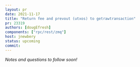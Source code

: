 ```yaml
---
layout: pr
date: 2021-11-17
title: "Return fee and prevout (utxos) to getrawtransaction"
pr: 23319
authors: [dougEfresh]
components: ["rpc/rest/zmq"]
host: jnewbery
status: upcoming
commit: 
---
```


_Notes and questions to follow soon!_

<!-- TODO: After meeting, uncomment and add meeting log between the irc tags
## Notes


## Questions
-->


<!-- TODO: After meeting, uncomment and add meeting log between the irc tags
## Meeting Log

{% irc %}
{% endirc %}
-->
